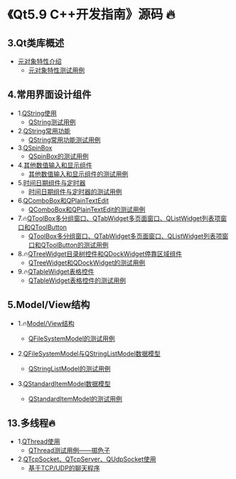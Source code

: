 # 《Qt5.9 C++开发指南》源码 🔥

## 3.Qt类库概述

- [元对象特性介绍](./samp3_1/README.md)<br>
    - [元对象特性测试用例](./samp3_1)<br>

## 4.常用界面设计组件

- 1.[QString使用](./samp4_1/README.md)<br>
    - [QString测试用例](./samp4_1)<br>
- 2.[QString常用功能](./samp4_2/README.md)<br>
    - [QString常用功能测试用例](./samp4_2)<br>
- 3.[QSpinBox](./samp4_3/README.md)<br>
    - [QSpinBox的测试用例](./samp4_3)<br>
- 4.[其他数值输入和显示组件](./samp4_4/README.md)<br>
    - [其他数值输入和显示组件的测试用例](./samp4_4)<br>
- 5.[时间日期组件与定时器](./samp4_5/README.md)<br>
    - [时间日期组件与定时器的测试用例](./samp4_5)<br>
- 6.[QComboBox和QPlainTextEdit](./samp4_6/README.md)<br>
    - [QComboBox和QPlainTextEdit的测试用例](./samp4_6)<br>
- 7.🔥[QToolBox多分组窗口、QTabWidget多页面窗口、QListWidget列表项窗口和QToolButton](./samp4_7/README.md)<br>
    - [QToolBox多分组窗口、QTabWidget多页面窗口、QListWidget列表项窗口和QToolButton的测试用例](./samp4_7)<br>
- 8.🔥[QTreeWidget目录树控件和QDockWidget停靠区域组件](./samp4_8/README.md)<br>
    - [QTreeWidget和QDockWidget的测试用例](./samp4_8)<br>
- 9.🔥[QTableWidget表格控件](./samp4_9/README.md)<br>
    - [QTableWidget表格控件的测试用例](./samp4_9)<br>

## 5.Model/View结构

- 1.🔥[Model/View结构](./samp5_1/README.md)<br>
  - [QFileSystemModel的测试用例](./samp5_1)<br>
- 2.[QFileSystemModel与QStringListModel数据模型](./samp5_2/README.md)<br>
  - [QStringListModel的测试用例](./samp5_2)<br>

- 3.[QStandardItemModel数据模型](./samp5_3/README.md)<br>
  - [QStandardItemModel的测试用例](./samp5_3)<br>

## 13.多线程🔥

- 1.[QThread使用](./samp13_1/README.md)<br>
    - [QThread测试用例——掷色子](./samp13_1)<br>
- 2.[QTcpSocket、QTcpServer、QUdpSocket使用](./samp13_chat/README.md)<br>
    - [基于TCP/UDP的聊天程序](./samp13_chat)<br>